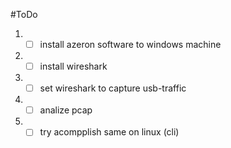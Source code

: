 #ToDo
1. - [ ] install azeron software to windows machine
2. - [ ] install wireshark
3. - [ ] set wireshark to capture usb-traffic
4. - [ ] analize pcap
5. - [ ] try acompplish same on linux (cli)

